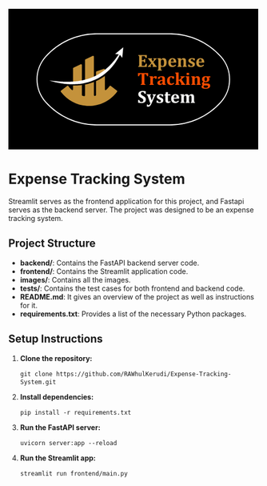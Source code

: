 
![ETS](images/EPS.png)


# Expense Tracking System
Streamlit serves as the frontend application for this project, 
and Fastapi serves as the backend server. 
The project was designed to be an expense tracking system.

## Project Structure
- **backend/**: Contains the FastAPI backend server code.
- **frontend/**: Contains the Streamlit application code.
- **images/**: Contains all the images.
- **tests/**: Contains the test cases for both frontend and backend code.
- **README.md**: It gives an overview of the project as well as instructions for it. 
- **requirements.txt**: Provides a list of the necessary Python packages. 

## Setup Instructions
1. **Clone the repository:**
    ```commandline
   git clone https://github.com/RAWhulKerudi/Expense-Tracking-System.git
   ```
2. **Install dependencies:**
    ```commandline
   pip install -r requirements.txt
   ```
3. **Run the FastAPI server:**
    ```commandline
   uvicorn server:app --reload
   ```
4. **Run the Streamlit app:**
    ```commandline
   streamlit run frontend/main.py
   ```
